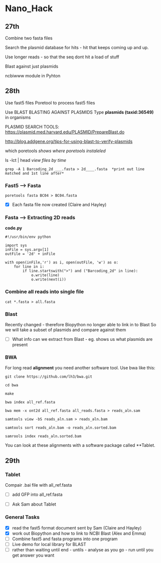 # Nano_Hack

## 27th 
Combine two fasta files

Search the plasmid database for hits - hit that keeps coming up and up.

Use longer reads - so that the seq dont hit a load of stuff 

Blast against just plasmids

ncbiwww module in Pyhton

## 28th

Use fast5 files 
Poretool to process fast5 files

Use BLAST
BLASTING AGAINST PLASMIDS
Type **plasmids (taxid:36549)** in organisms 

PLASMID SEARCH TOOLS:
https://plasmid.med.harvard.edu/PLASMID/PrepareBlast.do

http://blog.addgene.org/tips-for-using-blast-to-verify-plasmids

which poretools *shows where poretools instaleled*

ls -lct | head *view files by time*

    grep -A 1 Barcoding_2d ___.fasta > 2d____.fasta  *print out line matched and 1st line after*

### Fast5 --> Fasta 

    poretools fasta BC04 > BC04.fasta

- [x] Each fasta file now created (Claire and Hayley)

### Fasta --> Extracting 2D reads

**code.py**

    #!/usr/bin/env python

    import sys
    inFile = sys.argv[1]
    outFile = '2d' + inFile

    with open(inFile,'r') as i, open(outFile, 'w') as o:
    	for line in i:
	    	if line.startswith(">") and ("Barcoding_2d" in line):
		    	o.write(line)
		    	o.write(next(i))

### Combine all reads into single file

    cat *.fasta > all.fasta

### Blast
Recently changed - therefore Biopython no longer able to link in to Blast
So we will take a subset of plasmids and compare against them 

- [ ] What info can we extract from Blast - eg. shows us what plasmids are present 

### BWA

For long read **alignment** you need another software tool. Use bwa like this:

    git clone https://github.com/lh3/bwa.git

    cd bwa

    make

    bwa index all_ref.fasta

    bwa mem -x ont2d all_ref.fasta all_reads.fasta > reads_aln.sam

    samtools view -bS reads_aln.sam > reads_aln.bam

    samtools sort reads_aln.bam -o reads_aln.sorted.bam
    
    samrools index reads_aln.sorted.bam

  You can look at these alignments with a software package called **Tablet.

 
  
## 29th

### Tablet

Compair .bai file with all_ref.fasta


- [ ] add GFP into all_ref.fasta
- [ ] Ask Sam about Tablet



### General Tasks
- [x] read the fast5 format document sent by Sam (Claire and Hayley)
- [x] work out Biopython and how to link to NCBI Blast (Alex and Emma)
- [ ] Combine fast5 and fasta programs into one program
- [ ] Live demo for local library for BLAST
- [ ] rather than waiting until end - untils - analyse as you go - run until you get answer you want
